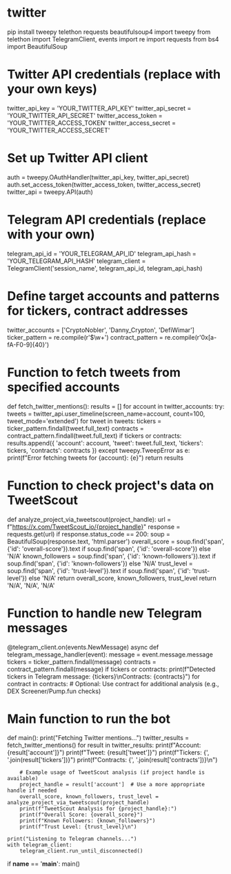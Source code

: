 # twitter
pip install tweepy telethon requests beautifulsoup4
import tweepy
from telethon import TelegramClient, events
import re
import requests
from bs4 import BeautifulSoup

# Twitter API credentials (replace with your own keys)
twitter_api_key = 'YOUR_TWITTER_API_KEY'
twitter_api_secret = 'YOUR_TWITTER_API_SECRET'
twitter_access_token = 'YOUR_TWITTER_ACCESS_TOKEN'
twitter_access_secret = 'YOUR_TWITTER_ACCESS_SECRET'

# Set up Twitter API client
auth = tweepy.OAuthHandler(twitter_api_key, twitter_api_secret)
auth.set_access_token(twitter_access_token, twitter_access_secret)
twitter_api = tweepy.API(auth)

# Telegram API credentials (replace with your own)
telegram_api_id = 'YOUR_TELEGRAM_API_ID'
telegram_api_hash = 'YOUR_TELEGRAM_API_HASH'
telegram_client = TelegramClient('session_name', telegram_api_id, telegram_api_hash)

# Define target accounts and patterns for tickers, contract addresses
twitter_accounts = ['CryptoNobler', 'Danny_Crypton', 'DefiWimar']
ticker_pattern = re.compile(r'\$\w+')
contract_pattern = re.compile(r'0x[a-fA-F0-9]{40}')

# Function to fetch tweets from specified accounts
def fetch_twitter_mentions():
    results = []
    for account in twitter_accounts:
        try:
            tweets = twitter_api.user_timeline(screen_name=account, count=100, tweet_mode='extended')
            for tweet in tweets:
                tickers = ticker_pattern.findall(tweet.full_text)
                contracts = contract_pattern.findall(tweet.full_text)
                if tickers or contracts:
                    results.append({
                        'account': account,
                        'tweet': tweet.full_text,
                        'tickers': tickers,
                        'contracts': contracts
                    })
        except tweepy.TweepError as e:
            print(f"Error fetching tweets for {account}: {e}")
    return results

# Function to check project's data on TweetScout
def analyze_project_via_tweetscout(project_handle):
    url = f"https://x.com/TweetScout_io/{project_handle}"
    response = requests.get(url)
    if response.status_code == 200:
        soup = BeautifulSoup(response.text, 'html.parser')
        overall_score = soup.find('span', {'id': 'overall-score'}).text if soup.find('span', {'id': 'overall-score'}) else 'N/A'
        known_followers = soup.find('span', {'id': 'known-followers'}).text if soup.find('span', {'id': 'known-followers'}) else 'N/A'
        trust_level = soup.find('span', {'id': 'trust-level'}).text if soup.find('span', {'id': 'trust-level'}) else 'N/A'
        return overall_score, known_followers, trust_level
    return 'N/A', 'N/A', 'N/A'

# Function to handle new Telegram messages
@telegram_client.on(events.NewMessage)
async def telegram_message_handler(event):
    message = event.message.message
    tickers = ticker_pattern.findall(message)
    contracts = contract_pattern.findall(message)
    if tickers or contracts:
        print(f"Detected tickers in Telegram message: {tickers}\nContracts: {contracts}")
        for contract in contracts:
            # Optional: Use contract for additional analysis (e.g., DEX Screener/Pump.fun checks)

# Main function to run the bot
def main():
    print("Fetching Twitter mentions...")
    twitter_results = fetch_twitter_mentions()
    for result in twitter_results:
        print(f"Account: {result['account']}")
        print(f"Tweet: {result['tweet']}")
        print(f"Tickers: {', '.join(result['tickers'])}")
        print(f"Contracts: {', '.join(result['contracts'])}\n")

        # Example usage of TweetScout analysis (if project handle is available)
        project_handle = result['account']  # Use a more appropriate handle if needed
        overall_score, known_followers, trust_level = analyze_project_via_tweetscout(project_handle)
        print(f"TweetScout Analysis for {project_handle}:")
        print(f"Overall Score: {overall_score}")
        print(f"Known Followers: {known_followers}")
        print(f"Trust Level: {trust_level}\n")

    print("Listening to Telegram channels...")
    with telegram_client:
        telegram_client.run_until_disconnected()

if __name__ == '__main__':
    main()
